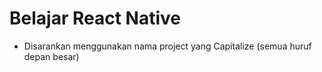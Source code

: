 # Belajar React Native

- Disarankan menggunakan nama project yang Capitalize (semua huruf depan besar)
